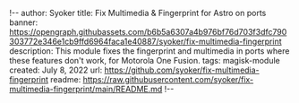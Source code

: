 !--
author: Syoker
title: Fix Multimedia & Fingerprint for Astro on ports
banner: https://opengraph.githubassets.com/b6b5a6307a4b976bf76d703f3dfc790303772e346e1cb9ffd6964faca1e40887/syoker/fix-multimedia-fingerprint
description: This module fixes the fingerprint and multimedia in ports where these features don't work, for Motorola One Fusion.
tags: magisk-module
created: July 8, 2022
url: https://github.com/syoker/fix-multimedia-fingerprint
readme: https://raw.githubusercontent.com/syoker/fix-multimedia-fingerprint/main/README.md
!--
